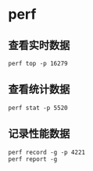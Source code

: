 # perf

## 查看实时数据

```
perf top -p 16279
```

## 查看统计数据

```
perf stat -p 5520
```

## 记录性能数据


```
perf record -g -p 4221 
perf report -g
```

